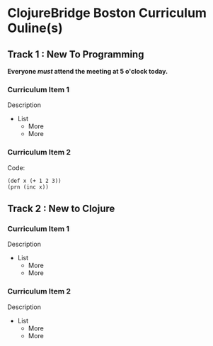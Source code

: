 # ClojureBridge Boston Curriculum Ouline(s)

## Track 1 : New To Programming
**Everyone _must_ attend the meeting at 5 o'clock today.**

### Curriculum Item 1
Description
* List
  * More
  * More
  
### Curriculum Item 2
Code:
```
(def x (+ 1 2 3))
(prn (inc x))
```

## Track 2 : New to Clojure

### Curriculum Item 1
Description
* List
  * More
  * More
  
### Curriculum Item 2
Description
* List
  * More
  * More
